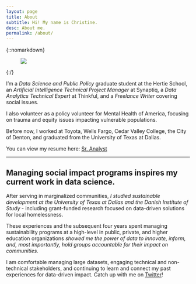 ```yaml
---
layout: page
title: About
subtitle: Hi! My name is Christine.
desc: About me.
permalink: /about/
---
```


<div class="pretty-links">

{::nomarkdown} 
<figure class="site-profile">
    <img src="{{ site.baseurl }}/2021_Headshot.gif">
</figure>
{:/}

I’m a <i>Data Science and Public Policy</i> graduate student at the Hertie School, an <i>Artificial Intelligence Technical Project Manager</i> at Synaptiq, a <i>Data Analytics Technical Expert</i> at Thinkful, and a <i>Freelance Writer</i> covering social issues. 

I also volunteer as a policy volunteer for Mental Health of America, focusing on trauma and equity issues impacting vulnerable populations. 
 
Before now, I worked at Toyota, Wells Fargo, Cedar Valley College, the City of Denton, and graduated from the University of Texas at Dallas. 

You can view my resume here: <a href="https://docs.google.com/document/d/1rZxwA1dA8zl2IpwRuBtgDYGh3CWU0-Lj1ciMbSf77YM/edit?usp=sharing">Sr. Analyst</a>

---

## Managing social impact programs inspires my current work in data science.

After serving in marginalized communities, <i>I studied sustainable development at the University of Texas at Dallas and the Danish Institute of Study</i> - including grant-funded research focused on data-driven solutions for local homelessness.

These experiences and the subsequent four years spent managing sustainability programs at a high-level in public, private, and higher education organizations <i>showed me the power of data to innovate, inform, and, most importantly, hold groups accountable for their impact on communities. </i>

I am comfortable managing large datasets, engaging technical and non-technical stakeholders, and continuing to learn and connect my past experiences for data-driven impact. Catch up with me on <a href="https://twitter.com/CLcep">Twitter</a>!

</div>

